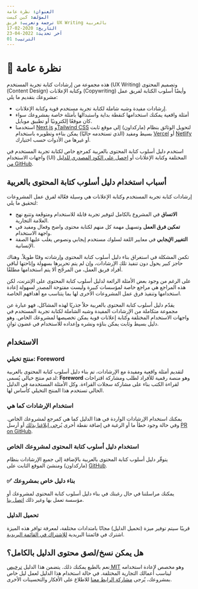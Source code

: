 ```yaml
---
العنوان: نظرة عامة
المؤلف: كين كيست
ترجمة وتعريب: فريق UX Writing بالعربية
التاريخ: 2020-02-17
آخر تحديث: 2022-04-23
الترتيب: 01
---
```


# 👀 نظرة عامة
هذه مجموعة من إرشادات كتابة تجربة المستخدم (UX Writing) وتصميم المحتوى (Content Design) وكتابة الإعلانات (Copywriting) وأيضًا أسلوب الكتابة لفريق عمل مشروعك بتقديم ما يلي:

- إرشادات مفيدة وشبه شاملة لكتابة تجربة مستخدم قوية وكتابة الإعلانات.
- أمثلة واقعية يمكنك استخدامها كنقطة بداية واستبدالها بأمثلة خاصة بمشروعك سواء كان موقعًا إلكترونيًا أو تطبيق موبايل.
- استخدمنا [Next.js](https://nextjs.org/) و[Tailwind CSS](https://tailwindcss.com/) لتحويل الوثائق بنظام (ماركداون) إلى موقع ثابت بسيط ومفيد (الذي تستخدمه حاليًا) يمكن بناءه وتطويره باستخدام [Vercel](https://vercel.co) أو [Netlify](https://netlify.com) أو غيرها من الأدوات حسب اختيارك.

استخدم دليل أسلوب كتابة المحتوى بالعربية كمرجع خاص لكتابة تجربة المستخدم في واجهات الاستخدام (UI) المختلفة وكتابة الإعلانات أو [احصل على الكود المصدري للدليل من GitHub](https://github.com/UX-Writing/Content-Style-Guide-in-Arabic/).

## أسباب استخدام دليل أسلوب كتابة المحتوى بالعربية

إرشادات كتابة تجربة المستخدم وكتابة الإعلانات هي وسيلة فعّالة لفرق عمل المشروعات لتحقيق ما يلي:

- **الاتساق** في المشروع بالكامل لتوفير تجربة قابلة للاستخدام ومتوقَعة وتتبع نهج العلامة التجارية.
- **تمكين فرق العمل** وتسهيل مهمة كل منهم لكتابة محتوى واضح وفعال ومفيد في واجهة الاستخدام.
- **التغيير الإيجابي** في معايير اللغة لسلوك مستخدم إيجابي ونصوص يغلب عليها الصفة الإنسانية.

تكمن المشكلة في استغراق بناء دليل أسلوب كتابة المحتوى وإرشادته وقتًا طويلاً. وهناك حاجز كبير يحول دون تنفيذ تلك الإرشادات، وإن لم يتم تحريرها بسهولة وإتاحتها لباقي أفراد فريق العمل، من المرجّح ألا يتم استخدامها مطلقًا.

على الرغم من وجود بعض الأمثلة الرائعة لدليل أسلوب كتابة المحتوى على الإنترنت، لكن هذه المراجع هي مراجع خاصة لمؤسسات كبيرة وليست مفتوحة المصدر لسهولة إعادة استخدامها وتنفيذ فرق عمل المشروعات الأخرى لها بما يتناسب مع أهدافهم الخاصة.

يقدّم دليل أسلوب كتابة المحتوى بالعربية حلاً جذريًا لهذه المشاكل، فهو عبارة عن مجموعة متكاملة من الإرشادات المفيدة وشبه الشاملة لكتابة تجربة المستخدم في واجهات الاستخدام المختلفة وكتابة إعلانات قوية يمكن تخصيصها لمشروعك الخاص. وهو دليل بسيط وثابت يمكن بناؤه ونشره وإعداده للاستخدام في غضون ثوانٍ.

## الاستخدام

### منتج تخيلي: Foreword

لتقديم أمثلة واقعية ومفيدة مع الإرشادات، تم بناء دليل أسلوب كتابة المحتوى بالعربية لدعم منتج خيالي يُسمى: **Foreword** وهو منصة رقمية للأفراد لطلب ومشاركة اقتراحات لقراءة الكتب بناء على مشاركة سجلات القراءة. وكل الأمثلة المستخدمة في الدليل الحالي تستخدم هذا المنتج التخيلي كأساس لها.

### استخدام الإرشادات كما هي

يمكنك استخدام الإرشادات الواردة في هذا الدليل كما هي كمرجع لمشروعك الخاص. وفي حالة وجود خطأ ما أو الرغبة في إضافة نقطة أخرى [يُرجى إبلاغنا بذلك](mailto:info@uxwritingar.com) أو أرسل [PR on GitHub](https://github.com/UX-Writing/Content-Style-Guide-in-Arabic/).

### استخدام دليل أسلوب كتابة المحتوى لمشروعك الخاص

يتوفّر دليل أسلوب كتابة المحتوى بالعربية بالإضافة إلى جميع الإرشادات بنظام (ماركداون) ومنشئ الموقع الثابت على [ GitHub](https://github.com/UX-Writing/Content-Style-Guide-in-Arabic/).


### ✅ بناء دليل خاص بمشروعك
يمكنك مراسلتنا في حال رغبتك في بناء دليل أسلوب كتابة المحتوى لمشروعك أو مؤسسة تعمل بها وغير ذلك  [اتصل بنا](https://uxwritingar.com/contact-us).


### تحميل الدليل

قريبًا سيتم توفير ميزة (تحميل الدليل) مجانًا بامتدادات مختلفة، لمعرفة توافر هذه الميزة اشترك في قائمتنا البريدية [للإشتراك في القائمة البريدية](https://gohodhod.com/@UXWriting).

## هل يمكن نسخ/لصق محتوى الدليل بالكامل؟

نعم بالطبع يمكنك ذلك. يتضمن هذا الدليل [ترخيص MIT](https://github.com/quinnkeast/product-language-framework/blob/master/LICENSE) وهو مخصص لإعادة استخدامه ليناسب أعمالك التجارية المختلفة. في حالة استخدام هذا الدليل لعمل ليل خاص بمشروعك، يُرجى [مشاركة الرابط معنا](mailto:info@uxwritingar.com) للاطلاع على الأفكار والتحسينات الأخرى.
